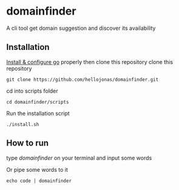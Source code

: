 # domainfinder

A cli tool get domain suggestion and discover its availability

## Installation

[Install & configure go](https://go.dev/doc/install) properly then clone this repository clone this repository

```
git clone https://github.com/hellojonas/domainfinder.git
```

cd into scripts folder

```
cd domainfinder/scripts
```

Run the installation script

```
./install.sh
```

## How to run

type *domainfinder* on your terminal and input some words

Or pipe some words to it

```
echo code | domainfinder
```
